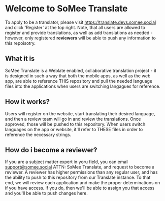 # Welcome to SoMee Translate
To apply to be a translator, please visit https://translate.devs.somee.social and click 'Register' at the top right. 
Note, that all users are allowed to register and provide translations, as well as add translations as needed - however, only registered **reviewers** will be able to push any information to this repoisotry. 

## What it is
SoMee Translate is a Weblate enabled, collaborative translation project - it is designed in such a way that both the mobile apps, as well as the web app, are able to reference THIS repository and pull the needed language files into the applications when users are switching langagues for reference. 

## How it works?
Users will register on the website, start translating their desired language, and then a review team will go in and review the translations. Once approved, those will be pushed to this repository. When users switch languages on the app or website, it'll refer to THESE files in order to reference the necessary strings. 

## How do i become a reviewer?
If you are a subject matter expert in yoru field, you can email support@somee.social ATTN: SoMee Translate, and request to become a reviewer.  A reviewer has higher permissions than any regular user, and has the ability to push to this repository from our Translate instance. To that end, we will review each application and make the proper determinations on if you have access. If you do, then we'll be able to assign you that access and you'll be able to push changes here. 
